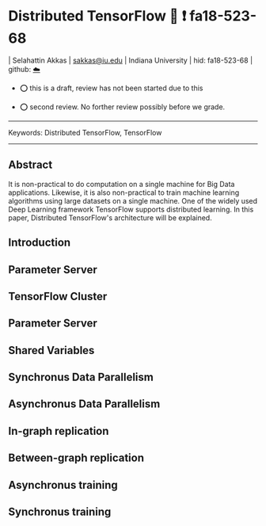 # Distributed TensorFlow :wave: :exclamation: fa18-523-68

| Selahattin Akkas
| sakkas@iu.edu
| Indiana University
| hid: fa18-523-68
| github: [:cloud:](https://github.com/cloudmesh-community/fa18-523-68/blob/master/paper/paper.md)

* :o: this is a draft, review has not been started due to this

* :o: second review. No forther review possibly before we grade.

---

Keywords: Distributed TensorFlow, TensorFlow

---

## Abstract

It is non-practical to do computation on a single machine for Big Data applications. Likewise, it is also non-practical to train machine learning algorithms using large datasets on a single machine. One of the widely used Deep Learning framework TensorFlow supports distributed learning. In this paper, Distributed TensorFlow's architecture will be explained. 

## Introduction

## Parameter Server

## TensorFlow Cluster

## Parameter Server

## Shared Variables

## Synchronus Data Parallelism

## Asynchronus Data Parallelism

## In-graph replication

## Between-graph replication

## Asynchronus training

## Synchronus training

